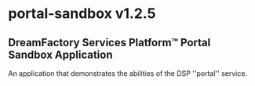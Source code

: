 # portal-sandbox v1.2.5

## DreamFactory Services Platform&trade; Portal Sandbox Application

An application that demonstrates the abilities of the DSP ''portal'' service.

